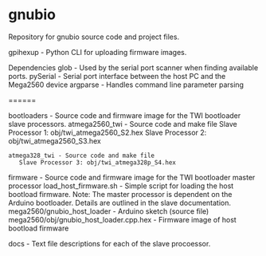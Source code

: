 gnubio
======

Repository for gnubio source code and project files.

gpihexup - Python CLI for uploading firmware images.

Dependencies
    glob - Used by the serial port scanner when finding available ports.
    pySerial - Serial port interface between the host PC and the Mega2560 device
    argparse - Handles command line parameter parsing
	
======

bootloaders - Source code and firmware image for the TWI bootloader slave processors. 
    atmega2560_twi - Source code and make file
        Slave Processor 1: obj/twi_atmega2560_S2.hex
	Slave Processor 2: obj/twi_atmega2560_S3.hex
    
    atmega328_twi - Source code and make file
       Slave Processor 3: obj/twi_atmega328p_S4.hex

firmware - Source code and firmware image for the TWI bootloader master processor
    load_host_firmware.sh - Simple script for loading the host bootload firmware.
    Note: The master processor is dependent on the Arduino bootloader. Details are 
              outlined in the slave documentation.
    mega2560/gnubio_host_loader - Arduino sketch (source file)
    mega2560/obj/gnubio_host_loader.cpp.hex - Firmware image of host bootload firmware

docs - Text file descriptions for each of the slave procoessor.


    